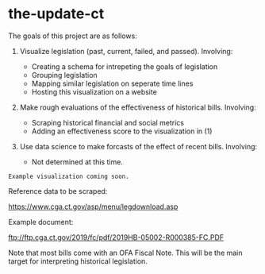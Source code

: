 

# the-update-ct

The goals of this project are as follows:

1. Visualize legislation (past, current, failed, and passed). Involving:
    * Creating a schema for intrepeting the goals of legislation
    * Grouping legislation
    * Mapping similar legislation on seperate time lines
    * Hosting this visualization on a website
    
2. Make rough evaluations of the effectiveness of historical bills. Involving:
    * Scraping historical financial and social metrics
    * Adding an effectiveness score to the visualization in (1) 

3. Use data science to make forcasts of the effect of recent bills. Involving:
    * Not determined at this time.

``
Example visualization coming soon.
``

Reference data to be scraped:

https://www.cga.ct.gov/asp/menu/legdownload.asp

Example document:

ftp://ftp.cga.ct.gov/2019/fc/pdf/2019HB-05002-R000385-FC.PDF

Note that most bills come with an OFA Fiscal Note. This will be the main target for interpreting historical legislation.